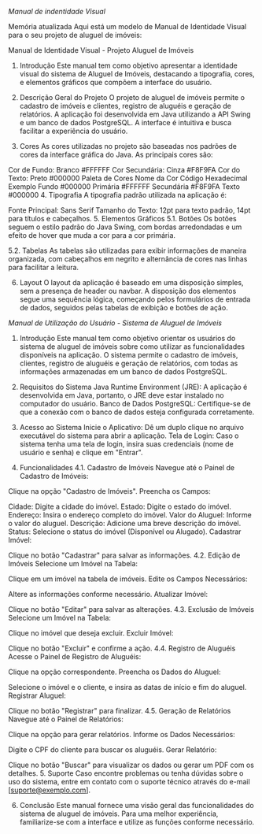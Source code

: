 *Manual de indentidade Visual*

Memória atualizada
Aqui está um modelo de Manual de Identidade Visual para o seu projeto de aluguel de imóveis:

Manual de Identidade Visual - Projeto Aluguel de Imóveis
1. Introdução
Este manual tem como objetivo apresentar a identidade visual do sistema de Aluguel de Imóveis, destacando a tipografia, cores, e elementos gráficos que compõem a interface do usuário.

2. Descrição Geral do Projeto
O projeto de aluguel de imóveis permite o cadastro de imóveis e clientes, registro de aluguéis e geração de relatórios. A aplicação foi desenvolvida em Java utilizando a API Swing e um banco de dados PostgreSQL. A interface é intuitiva e busca facilitar a experiência do usuário.

3. Cores
As cores utilizadas no projeto são baseadas nos padrões de cores da interface gráfica do Java. As principais cores são:

Cor de Fundo: Branco #FFFFFF
Cor Secundária: Cinza #F8F9FA
Cor do Texto: Preto #000000
Paleta de Cores
Nome da Cor	Código Hexadecimal	Exemplo
Fundo	#000000
Primária	#FFFFFF	
Secundária	#F8F9FA	
Texto	#000000	
4. Tipografia
A tipografia padrão utilizada na aplicação é:

Fonte Principal: Sans Serif
Tamanho do Texto: 12pt para texto padrão, 14pt para títulos e cabeçalhos.
5. Elementos Gráficos
5.1. Botões
Os botões seguem o estilo padrão do Java Swing, com bordas arredondadas e um efeito de hover que muda a cor para a cor primária.

5.2. Tabelas
As tabelas são utilizadas para exibir informações de maneira organizada, com cabeçalhos em negrito e alternância de cores nas linhas para facilitar a leitura.

6. Layout
O layout da aplicação é baseado em uma disposição simples, sem a presença de header ou navbar. A disposição dos elementos segue uma sequência lógica, começando pelos formulários de entrada de dados, seguidos pelas tabelas de exibição e botões de ação.



*Manual de Utilização do Usuário - Sistema de Aluguel de Imóveis*

1. Introdução
Este manual tem como objetivo orientar os usuários do sistema de aluguel de imóveis sobre como utilizar as funcionalidades disponíveis na aplicação. O sistema permite o cadastro de imóveis, clientes, registro de aluguéis e geração de relatórios, com todas as informações armazenadas em um banco de dados PostgreSQL.

2. Requisitos do Sistema
Java Runtime Environment (JRE): A aplicação é desenvolvida em Java, portanto, o JRE deve estar instalado no computador do usuário.
Banco de Dados PostgreSQL: Certifique-se de que a conexão com o banco de dados esteja configurada corretamente.
3. Acesso ao Sistema
Inicie o Aplicativo: Dê um duplo clique no arquivo executável do sistema para abrir a aplicação.
Tela de Login: Caso o sistema tenha uma tela de login, insira suas credenciais (nome de usuário e senha) e clique em "Entrar".
4. Funcionalidades
4.1. Cadastro de Imóveis
Navegue até o Painel de Cadastro de Imóveis:

Clique na opção "Cadastro de Imóveis".
Preencha os Campos:

Cidade: Digite a cidade do imóvel.
Estado: Digite o estado do imóvel.
Endereço: Insira o endereço completo do imóvel.
Valor do Aluguel: Informe o valor do aluguel.
Descrição: Adicione uma breve descrição do imóvel.
Status: Selecione o status do imóvel (Disponível ou Alugado).
Cadastrar Imóvel:

Clique no botão "Cadastrar" para salvar as informações.
4.2. Edição de Imóveis
Selecione um Imóvel na Tabela:

Clique em um imóvel na tabela de imóveis.
Edite os Campos Necessários:

Altere as informações conforme necessário.
Atualizar Imóvel:

Clique no botão "Editar" para salvar as alterações.
4.3. Exclusão de Imóveis
Selecione um Imóvel na Tabela:

Clique no imóvel que deseja excluir.
Excluir Imóvel:

Clique no botão "Excluir" e confirme a ação.
4.4. Registro de Aluguéis
Acesse o Painel de Registro de Aluguéis:

Clique na opção correspondente.
Preencha os Dados do Aluguel:

Selecione o imóvel e o cliente, e insira as datas de início e fim do aluguel.
Registrar Aluguel:

Clique no botão "Registrar" para finalizar.
4.5. Geração de Relatórios
Navegue até o Painel de Relatórios:

Clique na opção para gerar relatórios.
Informe os Dados Necessários:

Digite o CPF do cliente para buscar os aluguéis.
Gerar Relatório:

Clique no botão "Buscar" para visualizar os dados ou gerar um PDF com os detalhes.
5. Suporte
Caso encontre problemas ou tenha dúvidas sobre o uso do sistema, entre em contato com o suporte técnico através do e-mail [suporte@exemplo.com].

6. Conclusão
Este manual fornece uma visão geral das funcionalidades do sistema de aluguel de imóveis. Para uma melhor experiência, familiarize-se com a interface e utilize as funções conforme necessário.